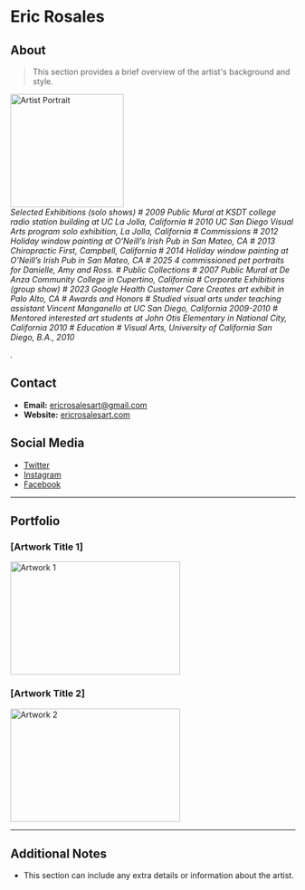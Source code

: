 
# Eric Rosales

## About

> This section provides a brief overview of the artist's background and style.

<p>
  <img src="image_url.jpg" alt="Artist Portrait" width="200" height="200">
  <br>
  <em>Selected Exhibitions (solo shows)
#
2009	Public Mural at KSDT college radio station building at UC La Jolla, California
#
2010	UC San Diego Visual Arts program solo exhibition, La Jolla, California
#
Commissions
#
2012	Holiday window painting at O’Neill’s Irish Pub in San Mateo, CA
#
2013	Chiropractic First, Campbell, California
#
2014 	Holiday window painting at O’Neill’s Irish Pub in San Mateo, CA
#
2025	4 commissioned pet portraits for Danielle, Amy and Ross.
#
Public Collections
#
2007	Public Mural at De Anza Community College in Cupertino, California
#
Corporate Exhibitions (group show)
#
2023	Google Health Customer Care Creates art exhibit in Palo Alto, CA
#
Awards and Honors
#
Studied visual arts under teaching assistant Vincent Manganello at UC San Diego, California 2009-2010
#
Mentored interested art students at John Otis Elementary in National City, California 2010
#
Education
#
Visual Arts, University of California San Diego, B.A., 2010

.</em>
</p>

## Contact

*   **Email:** [ericrosalesart@gmail.com](mailto:ericrosalesart@gmail.com)
*   **Website:** [ericrosalesart.com](https://ericrosalesart.com)

## Social Media

*   [Twitter](https://twitter.com/artist_twitter)
*   [Instagram](https://www.instagram.com/artist_instagram/)
*   [Facebook](https://www.facebook.com/artist_facebook)

---

## Portfolio

### [Artwork Title 1]

<p>
  <img src="artwork1_image_url.jpg" alt="Artwork 1" width="300" height="200">
</p>

### [Artwork Title 2]

<p>
  <img src="artwork2_image_url.jpg" alt="Artwork 2" width="300" height="200">
</p>

---

## Additional Notes

*   This section can include any extra details or information about the artist.
